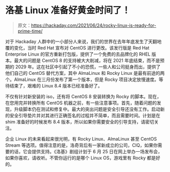 # 洛基 Linux 准备好黄金时间了！

> 原文：<https://hackaday.com/2021/06/24/rocky-linux-is-ready-for-prime-time/>

对于 Hackaday 人群中的一小部分人来说，我们的世界在去年年底发生了天翻地覆的变化，当时 Red Hat 宣布对 CentOS 进行更改。该发行版是 Red Hat Enterprise Linux 的官方重新打包版，提供了一个免费的去品牌化的 RHEL 版本。最大的问题是 CentOS 8 的支持被大大削减，将在 2021 年底结束，而不是预期的 2029 年。这在社区中引起了不小的恐慌，一些人和公司挺身而出，提供了他们自己的 CentOS 替代方案，其中 AlmaLinux 和 Rocky Linux 是最有前途的两个。AlmaLinux 在三月份发布了第一个版本，但是 Rocky 项目决定放慢速度。等待结束了，艰难的 Linux 8.4 版本已经准备好了。

不仅有针对新安装的 iso，还有将 CentOS 8 安装转换为 Rocky 的脚本。现在，在您用完并转换所有 CentOS 机器之前，有一些注意事项。首先，随着问题的发现，升级脚本仍在测试和修复中。最大的突出问题是安全引导还没有工作。启动新的安全引导垫片并对其进行正确签名的过程并不简单，而且需要时间。计划是在 shim 准备好的时候发布 8.4 版本，所以如果你需要安全的引导支持，请密切关注。

企业 Linux 的未来看起来很光明，有 Rocky Linux、AlmaLinux 甚至 CentOS Stream 等选项。值得注意的是，洛奇背后有一家新成立的公司，CIQ，如果你需要的话，它会提供支持。《洛基》剧组计划于 6 月 25 日在网上举办一场发布会，如果你喜欢，请收听。不管你运行的是哪个 Linux OS，游戏里有 Rocky 都是好的。